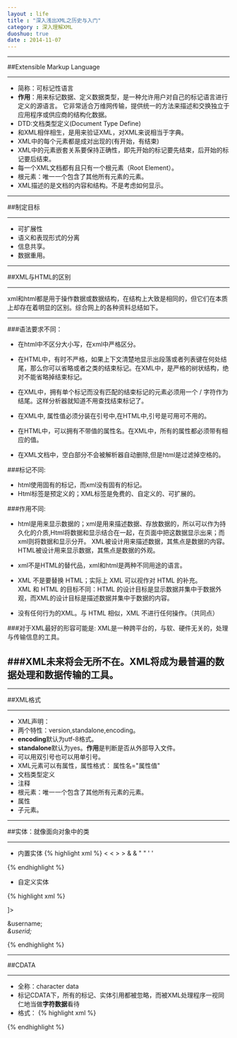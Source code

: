 ```yaml
---
layout : life
title : "深入浅出XML之历史与入门"
category : 深入理解XML
duoshuo: true
date : 2014-11-07
---
```

------------

##Extensible Markup Language

------------

* 简称：可标记性语言
* **作用**：用来标记数据、定义数据类型，是一种允许用户对自己的标记语言进行定义的源语言。 它非常适合万维网传输，提供统一的方法来描述和交换独立于应用程序或供应商的结构化数据。
* DTD:文档类型定义(Document Type Define)
 * 和XML相伴相生，是用来验证XML，对XML来说相当于字典。
* XML中的每个元素都是成对出现的(有开始，有结束)
* XML中的元素嵌套关系要保持正确性，即先开始的标记要先结束，后开始的标记要后结束。
* 每一个XML文档都有且只有一个根元素（Root Element）。
 * 根元素：唯一一个包含了其他所有元素的元素。
* XML描述的是文档的内容和结构。不是考虑如何显示。

---------------

##制定目标

--------------

* 可扩展性
* 语义和表现形式的分离
* 信息共享。
* 数据重用。

------------

##XML与HTML的区别 

------------

xml和html都是用于操作数据或数据结构，在结构上大致是相同的，但它们在本质上却存在着明显的区别。综合网上的各种资料总结如下。  

-----------------

###语法要求不同：  

* 在html中不区分大小写，在xml中严格区分。
 
* 在HTML中，有时不严格，如果上下文清楚地显示出段落或者列表键在何处结尾，那么你可以省略或者之类的结束标记。在XML中，是严格的树状结构，绝对不能省略掉结束标记。  
 
* 在XML中，拥有单个标记而没有匹配的结束标记的元素必须用一个 / 字符作为结尾。这样分析器就知道不用查找结束标记了。  
 
* 在XML中, 属性值必须分装在引号中,在HTML中,引号是可用可不用的。  
 
* 在HTML中，可以拥有不带值的属性名。在XML中，所有的属性都必须带有相应的值。 
 
* 在XML文档中，空白部分不会被解析器自动删除,但是html是过滤掉空格的。
 
###标记不同:

* html使用固有的标记，而xml没有固有的标记。  
* Html标签是预定义的；XML标签是免费的、自定义的、可扩展的。

###作用不同:
* html是用来显示数据的；xml是用来描述数据、存放数据的，所以可以作为持久化的介质,Html将数据和显示结合在一起，在页面中把这数据显示出来；而xml则将数据和显示分开。 XML被设计用来描述数据，其焦点是数据的内容。HTML被设计用来显示数据，其焦点是数据的外观。  
 
* xml不是HTML的替代品，xml和html是两种不同用途的语言。  
 
* XML 不是要替换 HTML；实际上 XML 可以视作对 HTML 的补充。XML 和 HTML 的目标不同：HTML 的设计目标是显示数据并集中于数据外观，而XML的设计目标是描述数据并集中于数据的内容。  
 
* 没有任何行为的XML。与 HTML 相似，XML 不进行任何操作。（共同点）  
 
###对于XML最好的形容可能是: XML是一种跨平台的，与软、硬件无关的，处理与传输信息的工具。 

###XML未来将会无所不在。XML将成为最普遍的数据处理和数据传输的工具。 
 
-------------
------------------

##XML格式

-------------

* XML声明：<?xml version="1.0" encoding="utf-8"?> 
 * 两个特性：version,standalone,encoding。
  * **encoding**默认为utf-8格式。
  * **standalone**默认为yes。**作用**是判断是否从外部导入文件。
  * 可以用双引号也可以用单引号。
  * XML元素可以有属性，属性格式： 属性名="属性值"
* 文档类型定义
* 注释 <!-- comment -->
* 根元素：唯一一个包含了其他所有元素的元素。
* 属性
* 子元素。

-------------

##实体：就像面向对象中的类

-----------

* 内置实体
 {% highlight xml %}
  &lt;    <
  &gt;    >
  &amp;   &
  &quot;  "
  &apos;  '

{% endhighlight %}


* 自定义实体

 {% highlight xml %}
<?xml version="1.0"?>
<!DOCTYPE User[

<!ENTITY username "shxz">
<!ENTITY userid "130">
]>

<company>
	<name>&username;</name>
	<address>&userid;</address>
</company>

{% endhighlight %}

--------------

##CDATA

------------ 

* 全称：character data　
 * 标记CDATA下，所有的标记、实体引用都被忽略，而被XML处理程序一视同仁地当做**字符数据**看待
 * 格式：
{% highlight xml %}
<![CDATA[
	这里存放你要放的数据。
	
	]]>
{% endhighlight %}












